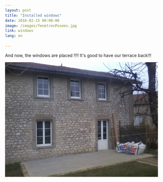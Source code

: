 ```yaml
---
layout: post
title: "Installed windows"
date: 2016-02-15 00:00:00
image: /images/fenetresPosees.jpg
link: windows
lang: en

---
```


And now, the windows are placed !!!!
It's good to have our terrace back!!!


![](/images/fenetresPosees.jpg)


